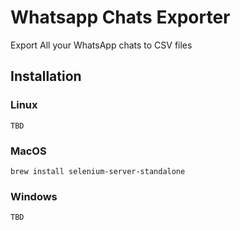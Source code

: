 # Whatsapp Chats Exporter
Export All your WhatsApp chats to CSV files

## Installation
### Linux
    TBD

### MacOS
    brew install selenium-server-standalone

### Windows 
    TBD
